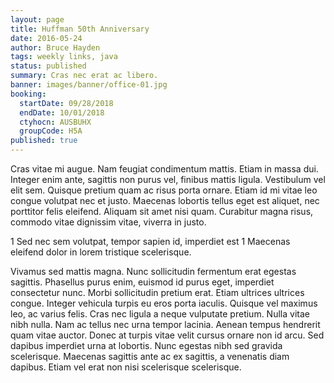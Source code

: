 ```yaml
---
layout: page
title: Huffman 50th Anniversary
date: 2016-05-24
author: Bruce Hayden
tags: weekly links, java
status: published
summary: Cras nec erat ac libero.
banner: images/banner/office-01.jpg
booking:
  startDate: 09/28/2018
  endDate: 10/01/2018
  ctyhocn: AUSBUHX
  groupCode: H5A
published: true
---
```

Cras vitae mi augue. Nam feugiat condimentum mattis. Etiam in massa dui. Integer enim ante, sagittis non purus vel, finibus mattis ligula. Vestibulum vel elit sem. Quisque pretium quam ac risus porta ornare. Etiam id mi vitae leo congue volutpat nec et justo. Maecenas lobortis tellus eget est aliquet, nec porttitor felis eleifend. Aliquam sit amet nisi quam. Curabitur magna risus, commodo vitae dignissim vitae, viverra in justo.

1 Sed nec sem volutpat, tempor sapien id, imperdiet est
1 Maecenas eleifend dolor in lorem tristique scelerisque.

Vivamus sed mattis magna. Nunc sollicitudin fermentum erat egestas sagittis. Phasellus purus enim, euismod id purus eget, imperdiet consectetur nunc. Morbi sollicitudin pretium erat. Etiam ultrices ultrices congue. Integer vehicula turpis eu eros porta iaculis. Quisque vel maximus leo, ac varius felis. Cras nec ligula a neque vulputate pretium. Nulla vitae nibh nulla. Nam ac tellus nec urna tempor lacinia. Aenean tempus hendrerit quam vitae auctor. Donec at turpis vitae velit cursus ornare non id arcu. Sed dapibus imperdiet urna at lobortis. Nunc egestas nibh sed gravida scelerisque. Maecenas sagittis ante ac ex sagittis, a venenatis diam dapibus. Etiam vel erat non nisi scelerisque scelerisque.
